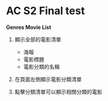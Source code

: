 # AC S2 Final test

**Genres Movie List**

1. 顯示全部的電影清單

    + 海報
    + 電影標題
    + 電影分類的名稱

2. 在頁面左側顯示電影分類清單

3. 點擊分類清單可以顯示相關分類的電影